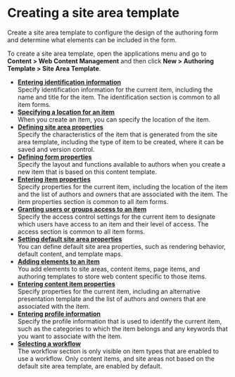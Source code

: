 # Creating a site area template

Create a site area template to configure the design of the authoring form and determine what elements can be included in the form.

To create a site area template, open the applications menu and go to **Content > Web Content Management** and then click **New > Authoring Template > Site Area Template**.


-   **[Entering identification information](../../wcm_dev_items_id.md)**  
Specify identification information for the current item, including the name and title for the item. The identification section is common to all item forms.
-   **[Specifying a location for an item](../../wcm_dev_items_location.md)**  
When you create an item, you can specify the location of the item.
-   **[Defining site area properties](wcm_dev_auth-temp_sa_prop.md)**  
Specify the characteristics of the item that is generated from the site area template, including the type of item to be created, where it can be saved and version control.
-   **[Defining form properties](../creating_sitearea_template/wcm_dev_auth-temp_formprop.md)**  
Specify the layout and functions available to authors when you create a new item that is based on this content template.
-   **[Entering item properties](../../wcm_dev_items_props.md)**  
Specify properties for the current item, including the location of the item and the list of authors and owners that are associated with the item. The item properties section is common to all item forms.
-   **[Granting users or groups access to an item](../../wcm_dev_items_access.md)**  
Specify the access control settings for the current item to designate which users have access to an item and their level of access. The access section is common to all item forms.
-   **[Setting default site area properties](wcm_dev_auth-temp_sa_prop_add.md)**  
You can define default site area properties, such as rendering behavior, default content, and template maps.
-   **[Adding elements to an item](../../wcm_dev_elements_adding.md)**  
You add elements to site areas, content items, page items, and authoring templates to store web content specific to those items.
-   **[Entering content item properties](../creating_content_template/wcm_dev_items_props_atc_cont.md)**  
Specify properties for the current item, including an alternative presentation template and the list of authors and owners that are associated with the item.
-   **[Entering profile information](../creating_sitearea_template/wcm_dev_profiling_items.md)**  
Specify the profile information that is used to identify the current item, such as the categories to which the item belongs and any keywords that you want to associate with the item.
-   **[Selecting a workflow](../creating_sitearea_template/wcm_dev_workflow_items.md)**  
The workflow section is only visible on item types that are enabled to use a workflow. Only content items, and site areas not based on the default site area template, are enabled by default.
